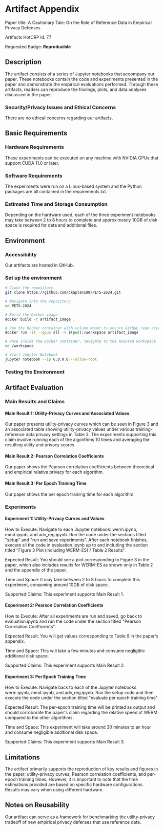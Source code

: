 # Artifact Appendix

Paper title: A Cautionary Tale: On the Role of Reference Data in Empirical Privacy Defenses

Artifacts HotCRP Id: 77

Requested Badge: **Reproducible**

## Description
The artifact consists of a series of Jupyter notebooks that accompany our paper. These notebooks contain the code and experiments presented in the paper and demonstrate the empirical evaluations performed. Through these artifacts, readers can reproduce the findings, plots, and data analyses discussed in the paper.

### Security/Privacy Issues and Ethical Concerns
There are no ethical concerns regarding our artifacts.

## Basic Requirements

### Hardware Requirements
These experiments can be executed on any machine with NVIDIA GPUs that support CUDA 11.0 or later.

### Software Requirements
The experiments were run on a Linux-based system and the Python packages are all contained in the requirements.txt. 

### Estimated Time and Storage Consumption
Depending on the hardware used, each of the three experiment notebooks may take between 2 to 8 hours to complete and approximately 10GB of disk space is required for data and additional files.

## Environment

### Accessibility
Our artifacts are hosted in GitHub.

### Set up the environment
```bash
# Clone the repository
git clone https://github.com/ckaplan100/PETS-2024.git

# Navigate into the repository
cd PETS-2024

# Build the Docker image
docker build -t artifact_image .

# Run the Docker container with volume mount to ensure GitHub repo access
docker run -it --gpus all -v $(pwd):/workspace artifact_image

# Once inside the Docker container, navigate to the mounted workspace
cd /workspace

# Start Jupyter Notebook
jupyter notebook --ip 0.0.0.0 --allow-root
```

### Testing the Environment

## Artifact Evaluation

### Main Results and Claims

#### Main Result 1: Utility-Privacy Curves and Associated Values
Our paper presents utility-privacy curves which can be seen in Figure 3 and an associated table showing utility-privacy values under various training-reference data privacy settings in Table 2. The experiments supporting this claim involve running each of the algorithms 10 times and averaging the resulting utility and privacy scores.

#### Main Result 2: Pearson Correlation Coefficients
Our paper shows the Pearson correlation coefficients between theoretical and empirical relative privacy for each algorithm.

#### Main Result 3: Per Epoch Training Time
Our paper shows the per epoch training time for each algorithm.

### Experiments

#### Experiment 1: Utility-Privacy Curves and Values
How to Execute: Navigate to each Jupyter notebook: werm.ipynb, mmd.ipynb, and adv_reg.ipynb. Run the code under the sections titled "setup" and "run and save experiments". After each notebook finishes, execute all the code in evaluation.ipynb up to and including the section titled "Figure 3 Plot (including WERM-ES) / Table 2 Results".

Expected Result: You should see a plot corresponding to Figure 3 in the paper, which also includes results for WERM-ES as shown only in Table 2 and the appendix of the paper.

Time and Space: It may take between 2 to 8 hours to complete this experiment, consuming around 10GB of disk space.

Supported Claims: This experiment supports Main Result 1.

#### Experiment 2: Pearson Correlation Coefficients
How to Execute: After all experiments are run and saved, go back to evaluation.ipynb and run the code under the section titled "Pearson Correlation Coefficients".

Expected Result: You will get values corresponding to Table 6 in the paper's appendix.

Time and Space: This will take a few minutes and consume negligible additional disk space.

Supported Claims: This experiment supports Main Result 2.

#### Experiment 3: Per Epoch Training Time

How to Execute: Navigate back to each of the Jupyter notebooks: werm.ipynb, mmd.ipynb, and adv_reg.ipynb. Run the setup code and then execute the code under the section titled "evaluate per epoch training time".

Expected Result: The per-epoch training time will be printed as output and should corroborate the paper's claim regarding the relative speed of WERM compared to the other algorithms.

Time and Space: This experiment will take around 30 minutes to an hour and consume negligible additional disk space.

Supported Claims: This experiment supports Main Result 3.

## Limitations
The artifact primarily supports the reproduction of key results and figures in the paper: utility-privacy curves, Pearson correlation coefficients, and per-epoch training times. However, it is important to note that the time estimations provided are based on specific hardware configurations. Results may vary when using different hardware.

## Notes on Reusability
Our artifact can serve as a framework for benchmarking the utility-privacy tradeoff of new empirical privacy defenses that use reference data.

